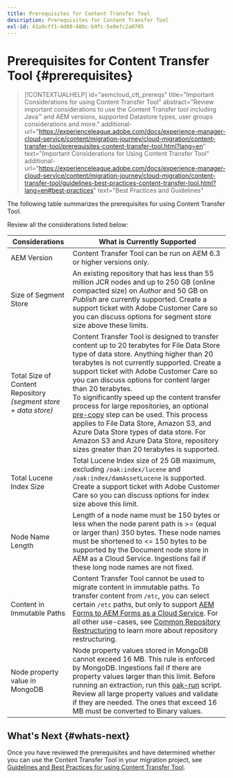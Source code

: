 ```yaml
---
title: Prerequisites for Content Transfer Tool
description: Prerequisites for Content Transfer Tool
exl-id: 41a9cff1-4d89-480c-b9fc-5e8efc2a0705
---
```

# Prerequisites for Content Transfer Tool {#prerequisites}

>[!CONTEXTUALHELP]
>id="aemcloud_ctt_prereqs"
>title="Important Considerations for using Content Transfer Tool"
>abstract="Review important considerations to use the Content Transfer tool including Java&trade; and AEM versions, supported Datastore types, user groups considerations and more."
>additional-url="https://experienceleague.adobe.com/docs/experience-manager-cloud-service/content/migration-journey/cloud-migration/content-transfer-tool/prerequisites-content-transfer-tool.html?lang=en" text="Important Considerations for Using Content Transfer Tool"
>additional-url="https://experienceleague.adobe.com/docs/experience-manager-cloud-service/content/migration-journey/cloud-migration/content-transfer-tool/guidelines-best-practices-content-transfer-tool.html?lang=en#best-practices" text="Best Practices and Guidelines"

The following table summarizes the prerequisites for using Content Transfer Tool. 

Review all the considerations listed below:

| Considerations                                                      | What is Currently Supported                                                                                                                                                                                                                                                                                                                                                                                                                                                                                                                                                                                                                                                                                                                                        |
|---------------------------------------------------------------------|--------------------------------------------------------------------------------------------------------------------------------------------------------------------------------------------------------------------------------------------------------------------------------------------------------------------------------------------------------------------------------------------------------------------------------------------------------------------------------------------------------------------------------------------------------------------------------------------------------------------------------------------------------------------------------------------------------------------------------------------------------------------|
| AEM Version                                                         | Content Transfer Tool can be run on AEM 6.3 or higher versions only.                                                                                                                                                                                                                                                                                                                                                                                                                                                                                                                                                                                                                                                                                               |
| Size of Segment Store                                               | An existing repository that has less than 55 million JCR nodes and up to 250 GB (online compacted size) on *Author* and 50 GB on *Publish* are currently supported. Create a support ticket with Adobe Customer Care so you can discuss options for segment store size above these limits.                                                                                                                                                                                                                                                                                                                                                                                                                                                                                 |
| Total Size of Content Repository <br>*(segment store + data store)* | Content Transfer Tool is designed to transfer content up to 20 terabytes for File Data Store type of data store. Anything higher than 20 terabytes is not currently supported. Create a support ticket with Adobe Customer Care so you can discuss options for content larger than 20 terabytes. <br>To significantly speed up the content transfer process for large repositories, an optional [pre-copy](https://experienceleague.adobe.com/docs/experience-manager-cloud-service/content/migration-journey/cloud-migration/content-transfer-tool/handling-large-content-repositories.html#setting-up-pre-copy-step) step can be used. This process applies to File Data Store, Amazon S3, and Azure Data Store types of data store. For Amazon S3 and Azure Data Store, repository sizes greater than 20 terabytes is supported. |
| Total Lucene Index Size                                             | Total Lucene Index size of 25 GB maximum, excluding `/oak:index/lucene` and `/oak:index/damAssetLucene` is supported. Create a support ticket with Adobe Customer Care so you can discuss options for index size above this limit.                                                                                                                                                                                                                                                                                                                                                                                                                                                                                                                                |
| Node Name Length                                                    | Length of a node name must be 150 bytes or less when the node parent path is >= (equal or larger than) 350 bytes. These node names must be shortened to <= 150 bytes to be supported by the Document node store in AEM as a Cloud Service. Ingestions fail if these long node names are not fixed.                                                                                                                                                                                                                                                                                                                                                                                                                                                |
| Content in Immutable Paths                                          | Content Transfer Tool cannot be used to migrate content in immutable paths. To transfer content from `/etc`, you can select certain `/etc` paths, but only to support [AEM Forms to AEM Forms as a Cloud Service](https://experienceleague.adobe.com/docs/experience-manager-cloud-service/content/forms/setup-configure-migrate/migrate-to-forms-as-a-cloud-service.html#paths-of-various-aem-forms-specific-assets). For all other use-cases, see [Common Repository Restructuring](https://experienceleague.adobe.com/docs/experience-manager-65/deploying/restructuring/all-repository-restructuring-in-aem-6-5.html) to learn more about repository restructuring.                                                                                    |
| Node property value in MongoDB                                      | Node property values stored in MongoDB cannot exceed 16 MB. This rule is enforced by MongoDB. Ingestions fail if there are property values larger than this limit. Before running an extraction, run this [oak-run](https://repo1.maven.org/maven2/org/apache/jackrabbit/oak-run/1.38.0/oak-run-1.38.0.jar) script. Review all large property values and validate if they are needed. The ones that exceed 16 MB must be converted to Binary values.                                                                                                                                                                                                                                                                                                         |

## What's Next {#whats-next}

Once you have reviewed the prerequisites and have determined whether you can use the Content Transfer Tool in your migration project, see [Guidelines and Best Practices for using Content Transfer Tool](https://experienceleague.adobe.com/docs/experience-manager-cloud-service/content/migration-journey/cloud-migration/content-transfer-tool/guidelines-best-practices-content-transfer-tool.html).
